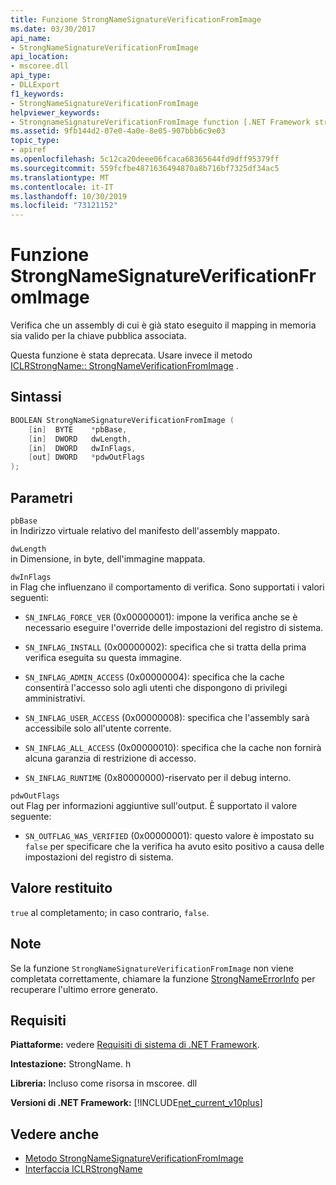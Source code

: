 ```yaml
---
title: Funzione StrongNameSignatureVerificationFromImage
ms.date: 03/30/2017
api_name:
- StrongNameSignatureVerificationFromImage
api_location:
- mscoree.dll
api_type:
- DLLExport
f1_keywords:
- StrongNameSignatureVerificationFromImage
helpviewer_keywords:
- StrongnameSignatureVerificationFromImage function [.NET Framework strong naming]
ms.assetid: 9fb144d2-07e0-4a0e-8e05-907bbb6c9e03
topic_type:
- apiref
ms.openlocfilehash: 5c12ca20deee06fcaca68365644fd9dff95379ff
ms.sourcegitcommit: 559fcfbe4871636494870a8b716bf7325df34ac5
ms.translationtype: MT
ms.contentlocale: it-IT
ms.lasthandoff: 10/30/2019
ms.locfileid: "73121152"
---
```

# <a name="strongnamesignatureverificationfromimage-function"></a>Funzione StrongNameSignatureVerificationFromImage
Verifica che un assembly di cui è già stato eseguito il mapping in memoria sia valido per la chiave pubblica associata.  
  
 Questa funzione è stata deprecata. Usare invece il metodo [ICLRStrongName:: StrongNameVerificationFromImage](../hosting/iclrstrongname-strongnamesignatureverificationfromimage-method.md) .  
  
## <a name="syntax"></a>Sintassi  
  
```cpp  
BOOLEAN StrongNameSignatureVerificationFromImage (  
    [in]  BYTE    *pbBase,  
    [in]  DWORD   dwLength,  
    [in]  DWORD   dwInFlags,  
    [out] DWORD   *pdwOutFlags  
);  
```  
  
## <a name="parameters"></a>Parametri  
 `pbBase`  
 in Indirizzo virtuale relativo del manifesto dell'assembly mappato.  
  
 `dwLength`  
 in Dimensione, in byte, dell'immagine mappata.  
  
 `dwInFlags`  
 in Flag che influenzano il comportamento di verifica. Sono supportati i valori seguenti:  
  
- `SN_INFLAG_FORCE_VER` (0x00000001): impone la verifica anche se è necessario eseguire l'override delle impostazioni del registro di sistema.  
  
- `SN_INFLAG_INSTALL` (0x00000002): specifica che si tratta della prima verifica eseguita su questa immagine.  
  
- `SN_INFLAG_ADMIN_ACCESS` (0x00000004): specifica che la cache consentirà l'accesso solo agli utenti che dispongono di privilegi amministrativi.  
  
- `SN_INFLAG_USER_ACCESS` (0x00000008): specifica che l'assembly sarà accessibile solo all'utente corrente.  
  
- `SN_INFLAG_ALL_ACCESS` (0x00000010): specifica che la cache non fornirà alcuna garanzia di restrizione di accesso.  
  
- `SN_INFLAG_RUNTIME` (0x80000000)-riservato per il debug interno.  
  
 `pdwOutFlags`  
 out Flag per informazioni aggiuntive sull'output. È supportato il valore seguente:  
  
- `SN_OUTFLAG_WAS_VERIFIED` (0x00000001): questo valore è impostato su `false` per specificare che la verifica ha avuto esito positivo a causa delle impostazioni del registro di sistema.  
  
## <a name="return-value"></a>Valore restituito  
 `true` al completamento; in caso contrario, `false`.  
  
## <a name="remarks"></a>Note  
 Se la funzione `StrongNameSignatureVerificationFromImage` non viene completata correttamente, chiamare la funzione [StrongNameErrorInfo](strongnameerrorinfo-function.md) per recuperare l'ultimo errore generato.  
  
## <a name="requirements"></a>Requisiti  
 **Piattaforme:** vedere [Requisiti di sistema di .NET Framework](../../get-started/system-requirements.md).  
  
 **Intestazione:** StrongName. h  
  
 **Libreria:** Incluso come risorsa in mscoree. dll  
  
 **Versioni di .NET Framework:** [!INCLUDE[net_current_v10plus](../../../../includes/net-current-v10plus-md.md)]  
  
## <a name="see-also"></a>Vedere anche

- [Metodo StrongNameSignatureVerificationFromImage](../hosting/iclrstrongname-strongnamesignatureverificationfromimage-method.md)
- [Interfaccia ICLRStrongName](../hosting/iclrstrongname-interface.md)
